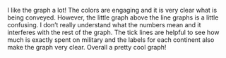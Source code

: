 I like the graph a lot! The colors are engaging and it is very clear what is being conveyed. However, the little graph above the line graphs is a little confusing. I don’t really understand what the numbers mean and it interferes with the rest of the graph. The tick lines are helpful to see how much is exactly spent on military and the labels for each continent also make the graph very clear. Overall a pretty cool graph!
